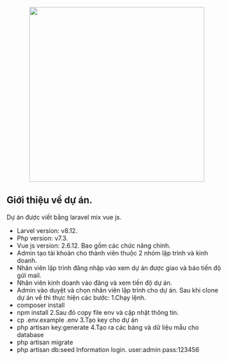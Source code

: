 <p align="center"><a href="https://laravel.com" target="_blank"><img src="https://raw.githubusercontent.com/laravel/art/master/logo-lockup/5%20SVG/2%20CMYK/1%20Full%20Color/laravel-logolockup-cmyk-red.svg" width="400"></a></p>

## Giới thiệu về dự án.

Dự án được viết bằng laravel mix vue js.
- Larvel version: v8.12.
- Php version: v7.3.
- Vue js version: 2.6.12.
Bao gồm các chức năng chính.
- Admin tạo tài khoản cho thành viên thuộc 2 nhóm lập trình và kinh doanh.
- Nhân viên lập trình đăng nhập vào xem dự án được giao và báo tiến độ gửi mail.
- Nhân viên kinh doanh vào đăng và xem tiến độ dự án.
- Admin vào duyệt và chọn nhân viên lập trình cho dự án.
Sau khi clone dự án về thì thực hiện các bước: 
1.Chạy lệnh.
- composer install
- npm install 
2.Sau đó copy file env và cập nhật thông tin.
- cp .env.example .env
3.Tạo key cho dự án
- php artisan key:generate
4.Tạo ra các bảng và dữ liệu mẫu cho database
- php artisan migrate
- php artisan db:seed
Information login.
user:admin
pass:123456